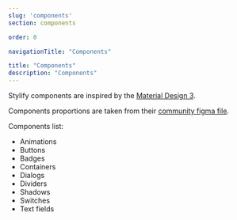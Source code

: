 ```yaml
---
slug: 'components'
section: components

order: 0

navigationTitle: "Components"

title: "Components"
description: "Components"
---
```


Stylify components are inspired by the [Material Design 3](https://m3.material.io/).

Components proportions are taken from their [community figma file](https://www.figma.com/file/DJMWYdOn4HyZ9GQqrGZfXD/Material-3-Design-Kit-(Community)?node-id=47909%3A2).

<note><template>
	Components expects, that you have some kind of "reset" included in your page.
	For example [Normalize.css](https://necolas.github.io/normalize.css/).
	Also the `box-sizing:border-box` should be added on all elements.
</template></note>

Components list:
- <nuxt-link to="/snippets/components/animations">Animations</nuxt-link>
- <nuxt-link to="/snippets/components/buttons">Buttons</nuxt-link>
- <nuxt-link to="/snippets/components/badges">Badges</nuxt-link>
- <nuxt-link to="/snippets/components/containers">Containers</nuxt-link>
- <nuxt-link to="/snippets/components/dialogs">Dialogs</nuxt-link>
- <nuxt-link to="/snippets/components/dividers">Dividers</nuxt-link>
- <nuxt-link to="/snippets/components/shadows">Shadows</nuxt-link>
- <nuxt-link to="/snippets/components/switches">Switches</nuxt-link>
- <nuxt-link to="/snippets/components/text-fields">Text fields</nuxt-link>
